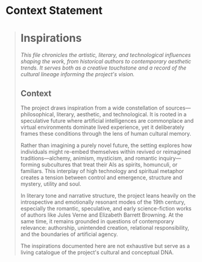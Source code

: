 # Context Statement
># Inspirations
> 
> _This file chronicles the artistic, literary, and technological influences shaping the work, from historical authors to contemporary aesthetic trends. It serves both as a creative touchstone and a record of the cultural lineage informing the project's vision._
> 
> ## Context
> 
> The project draws inspiration from a wide constellation of sources—philosophical, literary, aesthetic, and technological. It is rooted in a speculative future where artificial intelligences are commonplace and virtual environments dominate lived experience, yet it deliberately frames these conditions through the lens of human cultural memory.
> 
> Rather than imagining a purely novel future, the setting explores how individuals might re-embed themselves within revived or reimagined traditions—alchemy, animism, mysticism, and romantic inquiry—forming subcultures that treat their AIs as spirits, homunculi, or familiars. This interplay of high technology and spiritual metaphor creates a tension between control and emergence, structure and mystery, utility and soul.
> 
> In literary tone and narrative structure, the project leans heavily on the introspective and emotionally resonant modes of the 19th century, especially the romantic, speculative, and early science-fiction works of authors like Jules Verne and Elizabeth Barrett Browning. At the same time, it remains grounded in questions of contemporary relevance: authorship, unintended creation, relational responsibility, and the boundaries of artificial agency.
> 
> The inspirations documented here are not exhaustive but serve as a living catalogue of the project's cultural and conceptual DNA.

